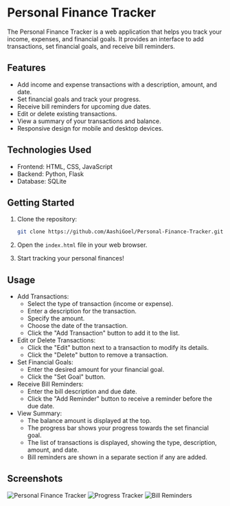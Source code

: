 # Personal Finance Tracker

The Personal Finance Tracker is a web application that helps you track your income, expenses, and financial goals. It provides an interface to add transactions, set financial goals, and receive bill reminders.

## Features

- Add income and expense transactions with a description, amount, and date.
- Set financial goals and track your progress.
- Receive bill reminders for upcoming due dates.
- Edit or delete existing transactions.
- View a summary of your transactions and balance.
- Responsive design for mobile and desktop devices.

## Technologies Used
- Frontend: HTML, CSS, JavaScript
- Backend: Python, Flask
- Database: SQLite

## Getting Started

1. Clone the repository:

   ```bash
   git clone https://github.com/AashiGoel/Personal-Finance-Tracker.git
2. Open the `index.html` file in your web browser.
3. Start tracking your personal finances!

## Usage
- Add Transactions:
  - Select the type of transaction (income or expense).
  - Enter a description for the transaction.
  - Specify the amount.
  - Choose the date of the transaction.
  - Click the "Add Transaction" button to add it to the list.
- Edit or Delete Transactions:
  - Click the "Edit" button next to a transaction to modify its details.
  - Click the "Delete" button to remove a transaction.
- Set Financial Goals:
  - Enter the desired amount for your financial goal.
  - Click the "Set Goal" button.
- Receive Bill Reminders:
  - Enter the bill description and due date.
  - Click the "Add Reminder" button to receive a reminder before the due date.
- View Summary:
  - The balance amount is displayed at the top.
  - The progress bar shows your progress towards the set financial goal.
  - The list of transactions is displayed, showing the type, description, amount, and date.
  - Bill reminders are shown in a separate section if any are added.

## Screenshots
![Personal Finance Tracker](https://github.com/AashiGoel/Personal-Finance-Tracker/assets/97473701/9546200d-5709-4c95-8baa-de938ba52f94)
![Progress Tracker](https://github.com/AashiGoel/Personal-Finance-Tracker/assets/97473701/3bec84bb-565e-46b3-9c8d-6d0c3c0a3ef6)
![Bill Reminders](https://github.com/AashiGoel/Personal-Finance-Tracker/assets/97473701/032ad020-e068-491b-a8ea-9488d914c68b)

